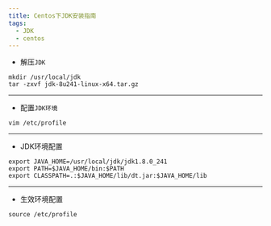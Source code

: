 ```yaml
---
title: Centos下JDK安装指南
tags:
  - JDK
  - centos
---
```


* 解压`JDK`
~~~shell
mkdir /usr/local/jdk
tar -zxvf jdk-8u241-linux-x64.tar.gz 
~~~
---
* 配置`JDK环境`
~~~shell
vim /etc/profile
~~~
---
* JDK环境配置
~~~
export JAVA_HOME=/usr/local/jdk/jdk1.8.0_241
export PATH=$JAVA_HOME/bin:$PATH
export CLASSPATH=.:$JAVA_HOME/lib/dt.jar:$JAVA_HOME/lib
~~~
---
* 生效环境配置
~~~shell
source /etc/profile
~~~
